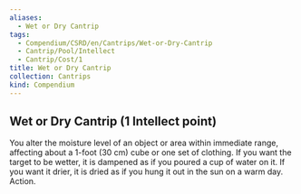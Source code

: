 ```yaml
---
aliases:
  - Wet or Dry Cantrip
tags:
  - Compendium/CSRD/en/Cantrips/Wet-or-Dry-Cantrip
  - Cantrip/Pool/Intellect
  - Cantrip/Cost/1
title: Wet or Dry Cantrip
collection: Cantrips
kind: Compendium
---
```

## Wet or Dry Cantrip  (1 Intellect point)
You alter the moisture level of an object or area within immediate range, affecting about a 1-foot (30 cm) cube or one set of clothing. If you want the target to be wetter, it is dampened as if you poured a cup of water on it. If you want it drier, it is dried as if you hung it out in the sun on a warm day. Action. 




